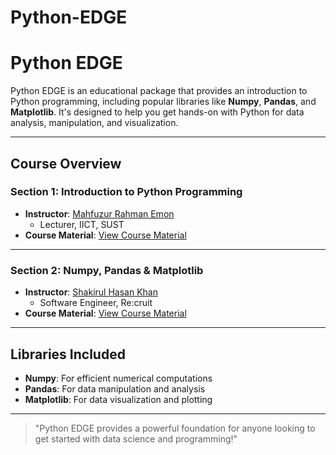 # Python-EDGE

# Python EDGE

Python EDGE is an educational package that provides an introduction to Python programming, including popular libraries like **Numpy**, **Pandas**, and **Matplotlib**. It's designed to help you get hands-on with Python for data analysis, manipulation, and visualization.

---

## Course Overview

### **Section 1: Introduction to Python Programming**

- **Instructor**: [Mahfuzur Rahman Emon](https://www.sust.edu/institutes/2/faculty/5472)
  - Lecturer, IICT, SUST
- **Course Material**: [View Course Material](https://tinyurl.com/sust-iict-p06)

---

### **Section 2: Numpy, Pandas & Matplotlib**

- **Instructor**: [Shakirul Hasan Khan](https://github.com/khanshaheb34)
  - Software Engineer, Re:cruit
- **Course Material**: [View Course Material](https://tinyurl.com/shk-pp06)

---

## Libraries Included
- **Numpy**: For efficient numerical computations
- **Pandas**: For data manipulation and analysis
- **Matplotlib**: For data visualization and plotting

---

> "Python EDGE provides a powerful foundation for anyone looking to get started with data science and programming!"





